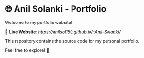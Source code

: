 # 🌐 Anil Solanki - Portfolio

Welcome to my portfolio website!

🔗 **Live Website:** *https://anilsol159.github.io/-Anil-Solanki/*

This repository contains the source code for my personal portfolio.

Feel free to explore! 🚀
